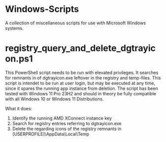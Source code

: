 # Windows-Scripts
A collection of miscellaneous scripts for use with Microsoft Windows systems.

# registry_query_and_delete_dgtrayicon.ps1

This PowerShell script needs to be run with elevated privileges. It searches for
remnants in of dgtrayicon.exe leftover in the registry and temp-files. This script
is intendet to be run at user login, but may be executed at any time, since it
spares the running app instance from deletion. The script has been tested with
Windows 11 Pro 23H2 and should in theory be fully compatible with all Windows 10
or Windows 11 Distributions.

What it does:
1) Identify the running AMD XConnect instance key
2) Search for registry entries referring to dgtrayicon.exe
3) Delete the regarding icons of the registry remnants in [USERPROFILE]\AppData\Local\Temp
